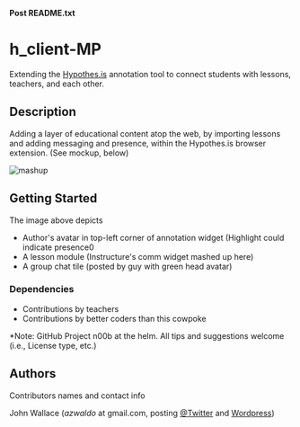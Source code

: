 **Post README.txt**

# h_client-MP

Extending the [Hypothes.is](http://hypothes.is) annotation tool to connect students with lessons, teachers, and each other.

## Description

Adding a layer of educational content atop the web, by importing lessons and adding messaging and presence, within the Hypothes.is browser extension. (See mockup, below)

![mashup](https://mentorsonline.net/images/pMockup-Canvas.png)

## Getting Started

The image above depicts 
* Author's avatar in top-left corner of annotation widget (Highlight could indicate presence0
* A lesson module (Instructure's comm widget mashed up here)
* A group chat tile (posted by guy with green head avatar)

### Dependencies

* Contributions by teachers
* Contributions by better coders than this cowpoke

*Note: GitHub Project n00b at the helm. All tips and suggestions welcome (i.e., License type, etc.)

## Authors

Contributors names and contact info
 
John Wallace (*azwaldo* at gmail.com, posting [@Twitter](https://twitter.com/PollOccupier) and [Wordpress](http://azwaldo.wordpress.com))
